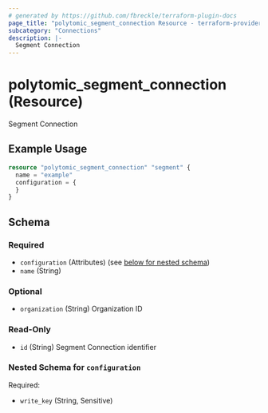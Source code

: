 ```yaml
---
# generated by https://github.com/fbreckle/terraform-plugin-docs
page_title: "polytomic_segment_connection Resource - terraform-provider-polytomic"
subcategory: "Connections"
description: |-
  Segment Connection
---
```


# polytomic_segment_connection (Resource)

Segment Connection

## Example Usage

```terraform
resource "polytomic_segment_connection" "segment" {
  name = "example"
  configuration = {
  }
}
```

<!-- schema generated by tfplugindocs -->
## Schema

### Required

- `configuration` (Attributes) (see [below for nested schema](#nestedatt--configuration))
- `name` (String)

### Optional

- `organization` (String) Organization ID

### Read-Only

- `id` (String) Segment Connection identifier

<a id="nestedatt--configuration"></a>
### Nested Schema for `configuration`

Required:

- `write_key` (String, Sensitive)



